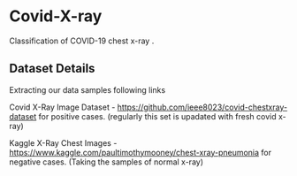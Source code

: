 # Covid-X-ray
Classification  of COVID-19 chest x-ray  .




Dataset Details
-------------------------
Extracting  our data samples  following links

Covid X-Ray Image Dataset - https://github.com/ieee8023/covid-chestxray-dataset           for positive cases.
(regularly this set is upadated with fresh covid x-ray)

Kaggle X-Ray Chest Images - https://www.kaggle.com/paultimothymooney/chest-xray-pneumonia
for negative cases.
(Taking the samples of normal x-ray)
